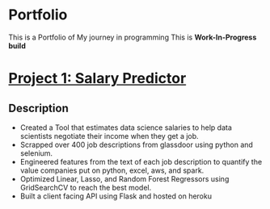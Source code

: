 # Portfolio
This is a Portfolio of My journey in programming
This is **Work-In-Progress build**
#
# [Project 1: Salary Predictor](https://github.com/RitwickJoshi/Data-Science-Project)
## Description
* Created a Tool that estimates data science salaries to help data scientists negotiate their income when they get a job.
* Scrapped over 400 job descriptions from glassdoor using python and selenium.
* Engineered features from the text of each job description to quantify the value companies put on python, excel, aws, and spark.
* Optimized Linear, Lasso, and Random Forest Regressors using GridSearchCV to reach the best model.
* Built a client facing API using Flask and hosted on heroku


